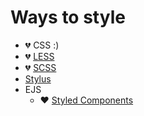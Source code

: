 # Ways to style

* 💔 CSS :)
* 💔 [LESS](http://lesscss.org/)
* 💔 [SCSS](https://sass-lang.com/)
* [Stylus](http://stylus-lang.com/)
* EJS
    * ♥️ [️Styled Components ](https://www.styled-components.com/)
